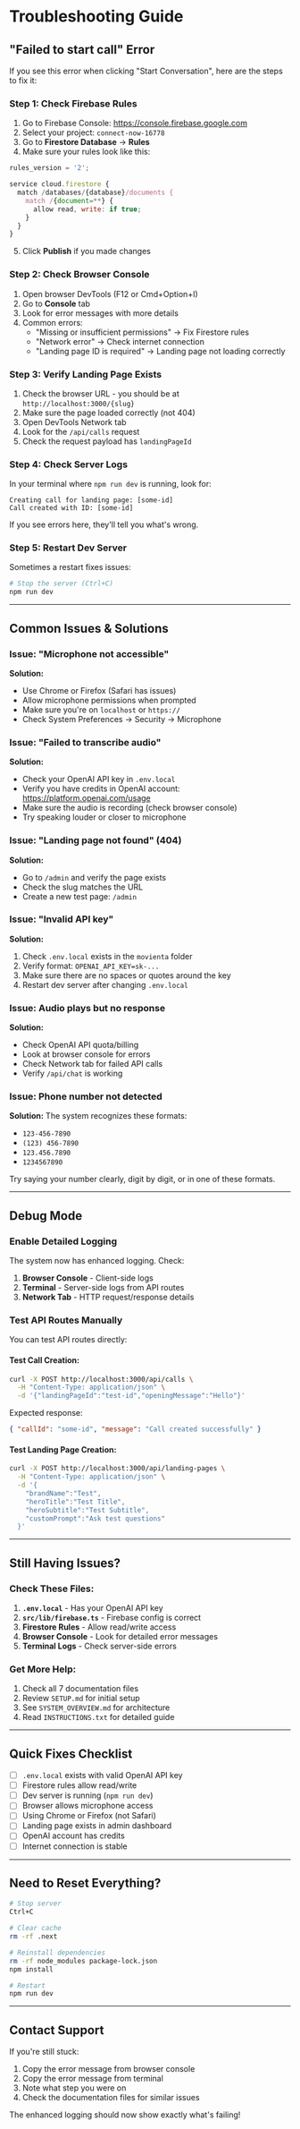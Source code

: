 # Troubleshooting Guide

## "Failed to start call" Error

If you see this error when clicking "Start Conversation", here are the steps to fix it:

### Step 1: Check Firebase Rules

1. Go to Firebase Console: https://console.firebase.google.com
2. Select your project: `connect-now-16778`
3. Go to **Firestore Database** → **Rules**
4. Make sure your rules look like this:

```javascript
rules_version = '2';

service cloud.firestore {
  match /databases/{database}/documents {
    match /{document=**} {
      allow read, write: if true;
    }
  }
}
```

5. Click **Publish** if you made changes

### Step 2: Check Browser Console

1. Open browser DevTools (F12 or Cmd+Option+I)
2. Go to **Console** tab
3. Look for error messages with more details
4. Common errors:
   - "Missing or insufficient permissions" → Fix Firestore rules
   - "Network error" → Check internet connection
   - "Landing page ID is required" → Landing page not loading correctly

### Step 3: Verify Landing Page Exists

1. Check the browser URL - you should be at `http://localhost:3000/{slug}`
2. Make sure the page loaded correctly (not 404)
3. Open DevTools Network tab
4. Look for the `/api/calls` request
5. Check the request payload has `landingPageId`

### Step 4: Check Server Logs

In your terminal where `npm run dev` is running, look for:

```
Creating call for landing page: [some-id]
Call created with ID: [some-id]
```

If you see errors here, they'll tell you what's wrong.

### Step 5: Restart Dev Server

Sometimes a restart fixes issues:

```bash
# Stop the server (Ctrl+C)
npm run dev
```

---

## Common Issues & Solutions

### Issue: "Microphone not accessible"

**Solution:**

- Use Chrome or Firefox (Safari has issues)
- Allow microphone permissions when prompted
- Make sure you're on `localhost` or `https://`
- Check System Preferences → Security → Microphone

### Issue: "Failed to transcribe audio"

**Solution:**

- Check your OpenAI API key in `.env.local`
- Verify you have credits in OpenAI account: https://platform.openai.com/usage
- Make sure the audio is recording (check browser console)
- Try speaking louder or closer to microphone

### Issue: "Landing page not found" (404)

**Solution:**

- Go to `/admin` and verify the page exists
- Check the slug matches the URL
- Create a new test page: `/admin`

### Issue: "Invalid API key"

**Solution:**

1. Check `.env.local` exists in the `movienta` folder
2. Verify format: `OPENAI_API_KEY=sk-...`
3. Make sure there are no spaces or quotes around the key
4. Restart dev server after changing `.env.local`

### Issue: Audio plays but no response

**Solution:**

- Check OpenAI API quota/billing
- Look at browser console for errors
- Check Network tab for failed API calls
- Verify `/api/chat` is working

### Issue: Phone number not detected

**Solution:**
The system recognizes these formats:

- `123-456-7890`
- `(123) 456-7890`
- `123.456.7890`
- `1234567890`

Try saying your number clearly, digit by digit, or in one of these formats.

---

## Debug Mode

### Enable Detailed Logging

The system now has enhanced logging. Check:

1. **Browser Console** - Client-side logs
2. **Terminal** - Server-side logs from API routes
3. **Network Tab** - HTTP request/response details

### Test API Routes Manually

You can test API routes directly:

#### Test Call Creation:

```bash
curl -X POST http://localhost:3000/api/calls \
  -H "Content-Type: application/json" \
  -d '{"landingPageId":"test-id","openingMessage":"Hello"}'
```

Expected response:

```json
{ "callId": "some-id", "message": "Call created successfully" }
```

#### Test Landing Page Creation:

```bash
curl -X POST http://localhost:3000/api/landing-pages \
  -H "Content-Type: application/json" \
  -d '{
    "brandName":"Test",
    "heroTitle":"Test Title",
    "heroSubtitle":"Test Subtitle",
    "customPrompt":"Ask test questions"
  }'
```

---

## Still Having Issues?

### Check These Files:

1. **`.env.local`** - Has your OpenAI API key
2. **`src/lib/firebase.ts`** - Firebase config is correct
3. **Firestore Rules** - Allow read/write access
4. **Browser Console** - Look for detailed error messages
5. **Terminal Logs** - Check server-side errors

### Get More Help:

1. Check all 7 documentation files
2. Review `SETUP.md` for initial setup
3. See `SYSTEM_OVERVIEW.md` for architecture
4. Read `INSTRUCTIONS.txt` for detailed guide

---

## Quick Fixes Checklist

- [ ] `.env.local` exists with valid OpenAI API key
- [ ] Firestore rules allow read/write
- [ ] Dev server is running (`npm run dev`)
- [ ] Browser allows microphone access
- [ ] Using Chrome or Firefox (not Safari)
- [ ] Landing page exists in admin dashboard
- [ ] OpenAI account has credits
- [ ] Internet connection is stable

---

## Need to Reset Everything?

```bash
# Stop server
Ctrl+C

# Clear cache
rm -rf .next

# Reinstall dependencies
rm -rf node_modules package-lock.json
npm install

# Restart
npm run dev
```

---

## Contact Support

If you're still stuck:

1. Copy the error message from browser console
2. Copy the error message from terminal
3. Note what step you were on
4. Check the documentation files for similar issues

The enhanced logging should now show exactly what's failing!
